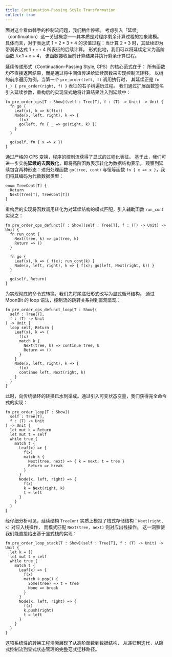 ```yaml
---
title: Continuation-Passing Style Transformation
collect: true
---
```


面对这个看似棘手的控制流问题，我们稍作停顿。
考虑引入「延续」（continuation）这一关键概念——其本质是对程序剩余计算过程的抽象建模。
具体而言，对于表达式 $1 + 2 * 3 + 4$ 的求值过程：当计算 $2 * 3$ 时，其延续即为带洞表达式 $1 + \square + 4$ 所表征的后续计算。
形式化地，我们可以将延续定义为高阶函数 $\lambda x. 1 + x + 4$，
该函数接收当前计算结果并执行剩余计算过程。

延续传递形式（Continuation-Passing Style, CPS）的核心范式在于：
所有函数均不直接返回结果，而是通过将中间值传递给延续函数来实现控制流转移。
以树的前序遍历为例，当第一个 `pre_order(left, f)` 调用执行时，
其延续正是 `fn (_) { pre_order(right, f) }` 表征的右子树遍历过程。
我们通过扩展函数签名引入延续参数，重构后的实现显式地将计算结果注入到延续中：

```moonbit
fn pre_order_cps[T : Show](self : Tree[T], f : (T) -> Unit) -> Unit {
  fn go {
    Leaf(x), k => k(f(x))
    Node(x, left, right), k => {
      f(x)
      go(left, fn { _ => go(right, k) })
    }
  }

  go(self, fn { x => x })
}
```

通过严格的 CPS 变换，程序的控制流获得了显式的过程化表征。
基于此，我们可进一步实施**延续的去函数化**，即将高阶函数表示转化为数据结构表示。
观察到延续包含两种形态：递归处理函数 `go(tree, cont)` 与恒等函数 `fn { x => x }`，我们将其编码为代数数据类型：

```moonbit
enum TreeCont[T] {
  Return
  Next(Tree[T], TreeCont[T])
}
```

重构后的实现将函数调用转化为对延续结构的模式匹配，引入辅助函数 `run_cont` 实现之：

```moonbit
fn pre_order_cps_defunct[T : Show](self : Tree[T], f : (T) -> Unit) -> Unit {
  fn run_cont {
    Next(tree, k) => go(tree, k)
    Return => ()
  }

  fn go {
    Leaf(x), k => { f(x); run_cont(k) }
    Node(x, left, right), k => { f(x); go(left, Next(right, k)) }
  }

  go(self, Return)
}
```

为实现彻底的命令式转换，我们先将尾递归形式改写为显式循环结构。
通过 MoonBit 的 loop 语法，控制流的跳转关系得到直观呈现：

```moonbit
fn pre_order_cps_defunct_loop[T : Show](
  self : Tree[T],
  f : (T) -> Unit
) -> Unit {
  loop self, Return {
    Leaf(x), k => {
      f(x)
      match k {
        Next(tree, k) => continue tree, k
        Return => ()
      }
    }
    Node(x, left, right), k => {
      f(x)
      continue left, Next(right, k)
    }
  }
}
```

此时，向传统循环的转换已水到渠成。通过引入可变状态变量，我们获得完全命令式的实现：

```moonbit
fn pre_order_loop[T : Show](
  self : Tree[T],
  f : (T) -> Unit
) -> Unit {
  let mut k = Return
  let mut t = self
  while true {
    match t {
      Leaf(x) => {
        f(x)
        match k {
          Next(tree, next) => { k = next; t = tree }
          Return => break
        }
      }
      Node(x, left, right) => {
        f(x)
        k = Next(right, k)
        t = left
      }
    }
  }
}
```

经仔细分析可见，延续结构 `TreeCont` 实质上模拟了栈式存储结构：`Next(right, k)` 对应入栈操作，
而模式匹配 `Next(tree, next)` 则对应出栈操作。
这一洞察使我们能直接给出基于显式栈的实现：

```moonbit 
fn pre_order_loop_stack[T : Show](self : Tree[T], f : (T) -> Unit) -> Unit {
  let k = []
  let mut t = self
  while true {
    match t {
      Leaf(x) => {
        f(x)
        match k.pop() {
          Some(tree) => t = tree
          None => break
        }
      }
      Node(x, left, right) => {
        f(x)
        k.push(right)
        t = left
      }
    }
  }
}
```

这项系统性的转换工程清晰展现了从高阶函数到数据结构，
从递归到迭代，从隐式控制流到显式状态管理的完整范式迁移路径。